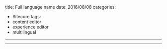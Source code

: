 title: Full language name
date: 2016/08/08
categories:
- Sitecore
tags:
- content editor
- experience editor
- multilingual

---
---

